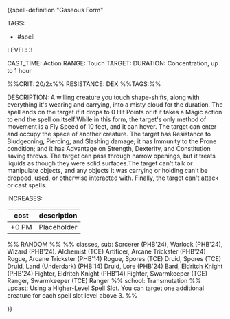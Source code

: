 {{spell-definition "Gaseous Form"

TAGS: 
  - #spell

LEVEL: 3

CAST_TIME: Action
RANGE: Touch
TARGET: 
DURATION: Concentration, up to 1 hour

%%CRIT: 20/2x%%
RESISTANCE: DEX
%%TAGS:%%

DESCRIPTION:
A willing creature you touch shape-shifts, along with everything it's wearing and carrying, into a misty cloud for the duration. The spell ends on the target if it drops to 0 Hit Points or if it takes a Magic action to end the spell on itself.While in this form, the target's only method of movement is a Fly Speed of 10 feet, and it can hover. The target can enter and occupy the space of another creature. The target has Resistance to Bludgeoning, Piercing, and Slashing damage; it has Immunity to the Prone condition; and it has Advantage on Strength, Dexterity, and Constitution saving throws. The target can pass through narrow openings, but it treats liquids as though they were solid surfaces.The target can't talk or manipulate objects, and any objects it was carrying or holding can't be dropped, used, or otherwise interacted with. Finally, the target can't attack or cast spells.

INCREASES:

| cost | description |
| ---- | ----------- |
| +0 PM     |    Placeholder        |


%% RANDOM
%%
%% classes, sub: Sorcerer (PHB'24), Warlock (PHB'24), Wizard (PHB'24). Alchemist (TCE) Artificer, Arcane Trickster (PHB'24) Rogue, Arcane Trickster (PHB'14) Rogue, Spores (TCE) Druid, Spores (TCE) Druid, Land (Underdark) (PHB'14) Druid, Lore (PHB'24) Bard, Eldritch Knight (PHB'24) Fighter, Eldritch Knight (PHB'14) Fighter, Swarmkeeper (TCE) Ranger, Swarmkeeper (TCE) Ranger
%% school: Transmutation
%% upcast: Using a Higher-Level Spell Slot. You can target one additional creature for each spell slot level above 3.
%%


}}